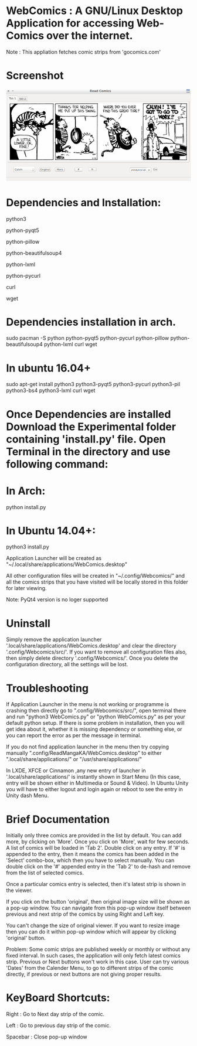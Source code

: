 ﻿# WebComics :  A GNU/Linux Desktop Application for accessing Web-Comics over the internet.

Note : This appliation fetches comic strips from 'gocomics.com'

# Screenshot
![ReadManga](/Images/sample.png)

# Dependencies and Installation:

python3

python-pyqt5

python-pillow

python-beautifulsoup4

python-lxml

python-pycurl

curl

wget


# Dependencies installation in arch.

sudo pacman -S python python-pyqt5 python-pycurl python-pillow python-beautifulsoup4 python-lxml curl wget

# In ubuntu 16.04+

sudo apt-get install python3 python3-pyqt5 python3-pycurl python3-pil python3-bs4 python3-lxml curl wget



# Once Dependencies are installed Download the Experimental folder containing 'install.py' file. Open Terminal in the directory and use following command:

# In Arch:

python install.py

# In Ubuntu 14.04+:

python3 install.py

Application Launcher will be created as "~/.local/share/applications/WebComics.desktop"

All other configuration files will be created in "~/.config/Webcomics/" and all the comics strips that you have visited will be locally stored in this folder for later viewing.

Note: PyQt4 version is no loger supported

# Uninstall

Simply remove the application launcher '.local/share/applications/WebComics.desktop' and clear the directory '.config/Webcomics/src/'. If you want to remove all configuration files also, then simply delete directory '.config/Webcomics/'. Once you delete the configuration directory, all the settings will be lost.

# Troubleshooting

If Application Launcher in the menu is not working or programme is crashing then directly go to ".config/Webcomics/src/", open terminal there and run "python3 WebComics.py" or "python WebComics.py" as per your default python setup. If there is some problem in installation, then you will get idea about it, whether it is missing dependency or something else, or you can report the error as per the message in terminal.

If you do not find application launcher in the menu then try copying manually ".config/ReadMangaKA/WebComics.desktop" to either ".local/share/applications/" or "/usr/share/applications/"

In LXDE, XFCE or Cinnamon ,any new entry of launcher in '.local/share/applications/' is instantly shown in Start Menu (In this case, entry will be shown either in Multimedia or Sound & Video). In Ubuntu Unity you will have to either logout and login again or reboot to see the entry in Unity dash Menu.


# Brief Documentation
Initially only three comics are provided in the list by default. You can add more, by clicking on 'More'. Once you click on 'More', wait for few seconds. A list of comics will be loaded in 'Tab 2'. Double click on any entry. If '#' is appended to the entry, then it means the comics has been added in the 'Select' combo-box, which then you have to select manually. You can double click on the '#' appended entry in the 'Tab 2' to de-hash and remove from the list of selected comics. 

Once a particular comics entry is selected, then it's latest strip is shown in the viewer.

If you click on the button 'original', then original image size will be shown as a pop-up window. You can navigate from this pop-up window itself between previous and next strip of the comics by using Right and Left key.

You can't change the size of original viewer. If you want to resize image then you can do it within pop-up window which will appear by clicking 'original' button.

Problem: Some comic strips are published weekly or monthly or without any fixed interval. In such cases, the application will only fetch latest comics strip. Previous or Next buttons won't work in this case. User can try various 'Dates' from the Calender Menu, to go to different strips of the comic directly, if previous or next buttons are not giving proper results.

# KeyBoard Shortcuts:

Right : Go to Next day strip of the comic.

Left  : Go to previous day strip of the comic.

Spacebar : Close pop-up window
